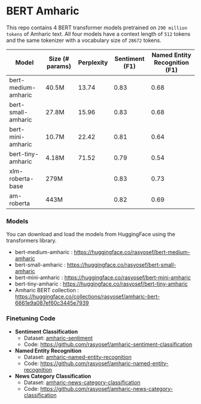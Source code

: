 # BERT Amharic

This repo contains 4 BERT transformer models pretrained on `290 million tokens` of Amharic text. All four models have a context length of `512` tokens and the same tokenizer with a vocabulary size of `28672` tokens.

|Model|Size (# params)| Perplexity|Sentiment (F1)| Named Entity Recognition (F1)|
|-----|---------------|-----------|--------------|------------------------------|
|bert-medium-amharic|40.5M|13.74|0.83|0.68|
|bert-small-amharic|27.8M|15.96|0.83|0.68|
|bert-mini-amharic|10.7M|22.42|0.81|0.64|
|bert-tiny-amharic|4.18M|71.52|0.79|0.54|
|xlm-roberta-base|279M||0.83|0.73|
|am-roberta|443M||0.82|0.69|

### Models
You can download and load the models from HuggingFace using the transformers library.

- bert-medium-amharic : https://huggingface.co/rasyosef/bert-medium-amharic
- bert-small-amharic : https://huggingface.co/rasyosef/bert-small-amharic
- bert-mini-amharic : https://huggingface.co/rasyosef/bert-mini-amharic
- bert-tiny-amharic : https://huggingface.co/rasyosef/bert-tiny-amharic
- Amharic BERT collection : https://huggingface.co/collections/rasyosef/amharic-bert-6661e9a087ef60c3445e7939

### Finetuning Code
- **Sentiment Classification**
  - Dataset: [amharic-sentiment](https://huggingface.co/datasets/rasyosef/amharic-sentiment)
  - Code: https://github.com/rasyosef/amharic-sentiment-classification
- **Named Entity Recognition**
  - Dataset: [amharic-named-entity-recognition](https://huggingface.co/datasets/rasyosef/amharic-named-entity-recognition)
  - Code: https://github.com/rasyosef/amharic-named-entity-recognition
- **News Category Classification**
  - Dataset: [amharic-news-category-classification](https://huggingface.co/datasets/rasyosef/amharic-news-category-classification)
  - Code: https://github.com/rasyosef/amharic-news-category-classification